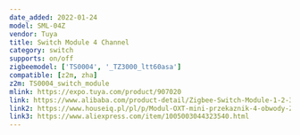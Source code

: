 ```yaml
---
date_added: 2022-01-24
model: SML-04Z
vendor: Tuya
title: Switch Module 4 Channel
category: switch
supports: on/off
zigbeemodel: ['TS0004', '_TZ3000_ltt60asa']
compatible: [z2m, zha]
z2m: TS0004_switch_module
mlink: https://expo.tuya.com/product/907020
link: https://www.alibaba.com/product-detail/Zigbee-Switch-Module-1-2-3_1600339243261.html
link2: https://www.houseiq.pl/pl/p/Modul-OXT-mini-przekaznik-4-obwody-ZigBee-TUYA/1556
link3: https://www.aliexpress.com/item/1005003044323540.html
---
```

